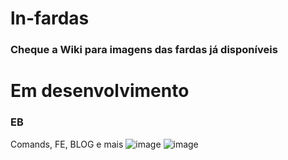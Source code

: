 # ln-fardas

### Cheque a Wiki para imagens das fardas já disponíveis





# Em desenvolvimento

### EB
Comands, FE, BLOG e mais
![image](https://github.com/LN-Development/ln-fardas/assets/123782375/795758ee-4108-45b3-ac40-6cd56666ef5a)
![image](https://github.com/LN-Development/ln-fardas/assets/123782375/94e4fb8a-3989-4041-a101-29dd8ec3bb6b)

